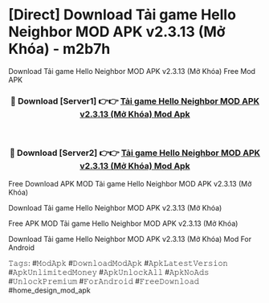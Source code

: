 # [Direct] Download Tải game Hello Neighbor MOD APK v2.3.13 (Mở Khóa) - m2b7h
Download Tải game Hello Neighbor MOD APK v2.3.13 (Mở Khóa) Free Mod APK

<div align="center">
<h3>🔴 Download [Server1] 👉👉 <a href="https://apk-comot.site?title=Tải_game_Hello_Neighbor_MOD_APK_v2.3.13_(Mở_Khóa)">Tải game Hello Neighbor MOD APK v2.3.13 (Mở Khóa) Mod Apk</a></h3><br>

<h3>🔴 Download [Server2] 👉👉 <a href="https://apk-comot.site?title=Tải_game_Hello_Neighbor_MOD_APK_v2.3.13_(Mở_Khóa)">Tải game Hello Neighbor MOD APK v2.3.13 (Mở Khóa) Mod Apk</a></h3>
</div>


Free Download APK MOD Tải game Hello Neighbor MOD APK v2.3.13 (Mở Khóa)

Download Tải game Hello Neighbor MOD APK v2.3.13 (Mở Khóa) 

Free APK MOD Tải game Hello Neighbor MOD APK v2.3.13 (Mở Khóa) 

Download Tải game Hello Neighbor MOD APK v2.3.13 (Mở Khóa) Mod For Android

𝚃𝚊𝚐𝚜: #𝙼𝚘𝚍𝙰𝚙𝚔 #𝙳𝚘𝚠𝚗𝚕𝚘𝚊𝚍𝙼𝚘𝚍𝙰𝚙𝚔 #𝙰𝚙𝚔𝙻𝚊𝚝𝚎𝚜𝚝𝚅𝚎𝚛𝚜𝚒𝚘𝚗 #𝙰𝚙𝚔𝚄𝚗𝚕𝚒𝚖𝚒𝚝𝚎𝚍𝙼𝚘𝚗𝚎𝚢 #𝙰𝚙𝚔𝚄𝚗𝚕𝚘𝚌𝚔𝙰𝚕𝚕 #𝙰𝚙𝚔𝙽𝚘𝙰𝚍𝚜 #𝚄𝚗𝚕𝚘𝚌𝚔𝙿𝚛𝚎𝚖𝚒𝚞𝚖 #𝙵𝚘𝚛𝙰𝚗𝚍𝚛𝚘𝚒𝚍 #𝙵𝚛𝚎𝚎𝙳𝚘𝚠𝚗𝚕𝚘𝚊𝚍 #home_design_mod_apk